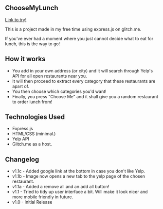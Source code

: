 ## ChooseMyLunch

[Link to try!](http://www.mylunch.glitch.me "Choose my lunch!")

This is a project made in my free time using express.js on glitch.me. 

If you've ever had a moment where you just cannot decide what to eat for lunch, this is the way to go! 

How it works
---
- You add in your own address (or city) and it will search through Yelp's API for all open restaurants near you.
- It will then proceed to extract every category that these restaurants are apart of. 
- You then choose which categories you'd want!
- Finally, you press "Choose Me" and it shall give you a random restaurant to order lunch from!


Technologies Used
---
- Express.js
- HTML/CSS (minimal.)
- Yelp API
- Glitch.me as a host.


Changelog
---

- v1.1c - Added google link at the bottom in case you don't like Yelp. 
- v1.1b - Image now opens a new tab to the yelp page of the chosen restaurant. 
- v1.1a - Added a remove all and an add all button! 
- v1.1 - Tried to tidy up user interface a bit. Will make it look nicer and more mobile friendly in future.
- v1.0 - Initial Release
